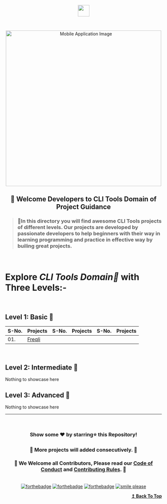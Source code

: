 <p align="center" id="top"><img height="37" src="https://img.shields.io/badge/ Mobile Applications- 📱-yellow.svg?&style=for-the-badge&logo=KushalDas&logoColor=blue" /></p> <br>

<p align="center"><img src="https://i.postimg.cc/gjPGxCzx/dev2.gif" alt="Mobile Application Image" width="500px" />
   <h2><p align="center"><strong>🚦 Welcome Developers to CLI Tools Domain of Project Guidance </strong></p>
</p></h2>

><h3>🏰In this directory you will find awesome CLI Tools projects of different levels. Our projects are developed by passionate developers to help beginners with their way in learning programming and practice in effective way by builing great projects.</h3>

</br>

<h1> Explore <i>CLI Tools Domain🎯</i> with Three Levels:-</h1>
</br>

## Level 1: Basic 🚀

| S-No. | Projects | S-No. | Projects | S-No. | Projects |
|:--|:--|:--|:--|:--|:--|
| 01. | [Freqli](https://github.com/Kushal997-das/Project-Guidance/tree/main/CLI%20Tools/Basic/freqli) |
</br>

## Level 2: Intermediate 🚀

Nothing to showcase here
<br/>    

## Level 3: Advanced 🚀

Nothing to showcase here

---

<br/>
<h3> <p align="center">Show some ❤️ by starring⭐ this Repository!</p> </h3>

<h3> <p align="center"> 💌 More projects will added consecutively. 💌</p> </h3>

### <p align="center"> 🎉 We Welcome all Contributors, Please read our [Code of Conduct](https://github.com/Kushal997-das/Project-Guidance/blob/main/CODE_OF_CONDUCT.md) and [Contributing Rules](https://github.com/Kushal997-das/Project-Guidance/blob/main/CONTRIBUTING.md). 🎉<br> <br>

<div align="center">
  
[![forthebadge](https://forthebadge.com/images/badges/built-by-developers.svg)](https://forthebadge.com)
[![forthebadge](https://forthebadge.com/images/badges/built-with-love.svg)](https://forthebadge.com)
[![forthebadge](https://forthebadge.com/images/badges/built-with-swag.svg)](https://forthebadge.com)
[![smile please](https://forthebadge.com/images/badges/makes-people-smile.svg)](https://github.com/Kushal997-das/)
  
</div>

<div align="right">
  <b><a href="#top">↥ Back To Top</a></b>
</div>
